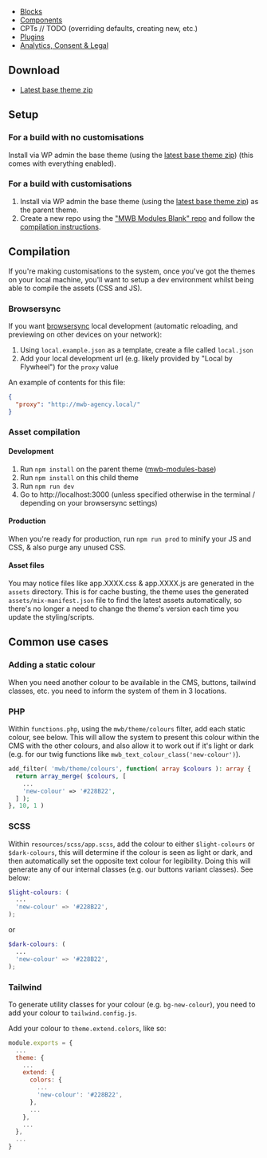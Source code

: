 - [Blocks](Blocks)
- [Components](Components)
- CPTs // TODO (overriding defaults, creating new, etc.)
- [Plugins](Plugins)
- [Analytics, Consent & Legal](Analytics,-Consent-&-Legal)

## Download
* [Latest base theme zip](https://gitlab.com/visix/wordpress/themes/mwb-modules-base/-/jobs/artifacts/master/raw/mwb-modules-base.zip?job=build)

## Setup
### For a build with no customisations
Install via WP admin the base theme (using the [latest base theme zip](#download)) (this comes with everything enabled).

### For a build with customisations
1. Install via WP admin the base theme (using the [latest base theme zip](#download)) as the parent theme.
2. Create a new repo using the ["MWB Modules Blank" repo](https://gitlab.com/visix/wordpress/themes/mwb-modules-blank/) and follow the [compilation instructions](#compilation).

## Compilation
If you're making customisations to the system, once you've got the themes on your local machine, you'll want to setup a dev environment whilst being able to compile the assets (CSS and JS).

### Browsersync

If you want [browsersync](https://browsersync.io/) local development (automatic reloading, and previewing on other devices on your network):
1. Using `local.example.json` as a template, create a file called `local.json`
1. Add your local development url (e.g. likely provided by "Local by Flywheel") for the `proxy` value

An example of contents for this file:

```json
{
  "proxy": "http://mwb-agency.local/"
}
```

### Asset compilation

#### Development
1. Run `npm install` on the parent theme ([mwb-modules-base](https://gitlab.com/visix/wordpress/themes/mwb-modules-base))
1. Run `npm install` on this child theme
1. Run `npm run dev`
1. Go to http://localhost:3000 (unless specified otherwise in the terminal / depending on your browsersync settings)

#### Production
When you're ready for production, run `npm run prod` to minify your JS and CSS, & also purge any unused CSS.

#### Asset files
You may notice files like app.XXXX.css & app.XXXX.js are generated in the `assets` directory. This is for cache busting, the theme uses the generated `assets/mix-manifest.json` file to find the latest assets automatically, so there's no longer a need to change the theme's version each time you update the styling/scripts.

## Common use cases
### Adding a static colour
When you need another colour to be available in the CMS, buttons, tailwind classes, etc. you need to inform the system of them in 3 locations.

### PHP
Within `functions.php`, using the `mwb/theme/colours` filter, add each static colour, see below. This will allow the system to present this colour within the CMS with the other colours, and also allow it to work out if it's light or dark (e.g. for our twig functions like `mwb_text_colour_class('new-colour')`).
```php
add_filter( 'mwb/theme/colours', function( array $colours ): array {
  return array_merge( $colours, [
    ...
    'new-colour' => '#228B22',
  ] );
}, 10, 1 )
```

### SCSS
Within `resources/scss/app.scss`, add the colour to either `$light-colours` or `$dark-colours`, this will determine if the colour is seen as light or dark, and then automatically set the opposite text colour for legibility. Doing this will generate any of our internal classes (e.g. our buttons variant classes). See below:
```scss
$light-colours: (
  ...
  'new-colour' => '#228B22',
);
```
or
```scss
$dark-colours: (
  ...
  'new-colour' => '#228B22',
);
```

### Tailwind
To generate utility classes for your colour (e.g. `bg-new-colour`), you need to add your colour to `tailwind.config.js`. 

Add your colour to `theme.extend.colors`, like so:

```js
module.exports = {
  ...
  theme: {
    ...
    extend: {
      colors: {
        ...
        'new-colour': '#228B22',
      },
      ...
    },
    ...
  },
  ...
}
```